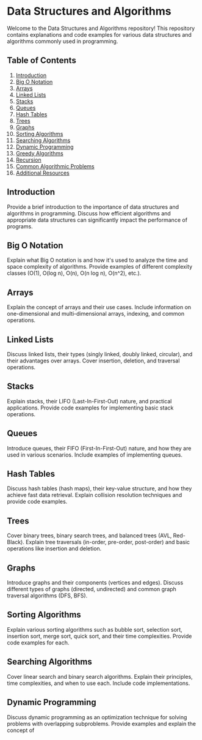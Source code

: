 # Data Structures and Algorithms

Welcome to the Data Structures and Algorithms repository! This repository contains explanations and code examples for various data structures and algorithms commonly used in programming.

## Table of Contents

1. [Introduction](#introduction)
2. [Big O Notation](#big-o-notation)
3. [Arrays](#arrays)
4. [Linked Lists](#linked-lists)
5. [Stacks](#stacks)
6. [Queues](#queues)
7. [Hash Tables](#hash-tables)
8. [Trees](#trees)
9. [Graphs](#graphs)
10. [Sorting Algorithms](#sorting-algorithms)
11. [Searching Algorithms](#searching-algorithms)
12. [Dynamic Programming](#dynamic-programming)
13. [Greedy Algorithms](#greedy-algorithms)
14. [Recursion](#recursion)
15. [Common Algorithmic Problems](#common-algorithmic-problems)
16. [Additional Resources](#additional-resources)

## Introduction

Provide a brief introduction to the importance of data structures and algorithms in programming. Discuss how efficient algorithms and appropriate data structures can significantly impact the performance of programs.

## Big O Notation

Explain what Big O notation is and how it's used to analyze the time and space complexity of algorithms. Provide examples of different complexity classes (O(1), O(log n), O(n), O(n log n), O(n^2), etc.).

## Arrays

Explain the concept of arrays and their use cases. Include information on one-dimensional and multi-dimensional arrays, indexing, and common operations.

## Linked Lists

Discuss linked lists, their types (singly linked, doubly linked, circular), and their advantages over arrays. Cover insertion, deletion, and traversal operations.

## Stacks

Explain stacks, their LIFO (Last-In-First-Out) nature, and practical applications. Provide code examples for implementing basic stack operations.

## Queues

Introduce queues, their FIFO (First-In-First-Out) nature, and how they are used in various scenarios. Include examples of implementing queues.

## Hash Tables

Discuss hash tables (hash maps), their key-value structure, and how they achieve fast data retrieval. Explain collision resolution techniques and provide code examples.

## Trees

Cover binary trees, binary search trees, and balanced trees (AVL, Red-Black). Explain tree traversals (in-order, pre-order, post-order) and basic operations like insertion and deletion.

## Graphs

Introduce graphs and their components (vertices and edges). Discuss different types of graphs (directed, undirected) and common graph traversal algorithms (DFS, BFS).

## Sorting Algorithms

Explain various sorting algorithms such as bubble sort, selection sort, insertion sort, merge sort, quick sort, and their time complexities. Provide code examples for each.

## Searching Algorithms

Cover linear search and binary search algorithms. Explain their principles, time complexities, and when to use each. Include code implementations.

## Dynamic Programming

Discuss dynamic programming as an optimization technique for solving problems with overlapping subproblems. Provide examples and explain the concept of

